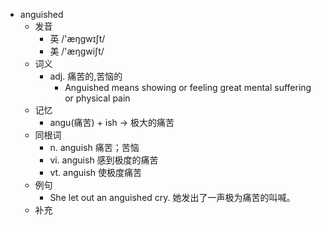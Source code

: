 - anguished
  - 发音
    - 英 /'æŋgwɪʃt/
    - 美 /'æŋɡwiʃt/
  - 词义
    - adj. 痛苦的,苦恼的
      - Anguished means showing or feeling great mental suffering or physical pain
  - 记忆
    - angu(痛苦) + ish → 极大的痛苦
  - 同根词
    - n. anguish 痛苦；苦恼
    - vi. anguish 感到极度的痛苦
    - vt. anguish 使极度痛苦
  - 例句
    - She let out an anguished cry. 她发出了一声极为痛苦的叫喊。
  - 补充